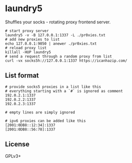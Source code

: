 # laundry5

Shuffles your socks - rotating proxy frontend server.

    # start proxy server
    laundry5 -v -B 127.0.0.1:1337 -L ./pr0xies.txt
    # add new proxies to list
    echo 127.0.0.1:9050 | anewer ./pr0xies.txt
    # reload proxy list
    killall -HUP laundry5
    # send a request through a random proxy from list
    curl -vx socks5h://127.0.0.1:1337 https://icanhazip.com/

## List format

    # provide socks5 proxies in a list like this
    # everything starting with a `#` is ignored as comment
    192.0.2.1:1337
    192.0.2.2:1337
    192.0.2.3:1337

    # empty lines are simply ignored

    # ipv6 proxies can be added like this
    [2001:0DB8::12:34]:1337
    [2001:0DB8::56:78]:1337

## License

GPLv3+
